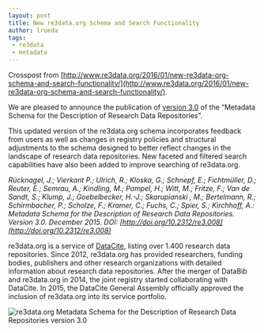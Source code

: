 ```yaml
---
layout: post
title: New re3data.org Schema and Search Functionality
author: lrueda
tags:
 - re3data
 - metadata
---
```


Crosspost from [http://www.re3data.org/2016/01/new-re3data-org-schema-and-search-functionality/](http://www.re3data.org/2016/01/new-re3data-org-schema-and-search-functionality/).

We are pleased to announce the publication of [version 3.0](http://www.re3data.org/schema/3-0/) of the “Metadata Schema for the Description of Research Data Repositories”.

This updated version of the re3data.org schema incorporates feedback from users as well as changes in registry policies and structural adjustments to the schema designed to better reflect changes in the landscape of research data repositories. New faceted and filtered search capabilities have also been added to improve searching of re3data.org.
 
*Rücknagel, J.; Vierkant P.; Ulrich, R.; Kloska, G.; Schnepf, E.; Fichtmüller, D.; Reuter, E.; Semrau, A.; Kindling, M.; Pampel, H.; Witt, M.; Fritze, F.; Van de Sandt, S.; Klump, J.; Goebelbecker, H.-J.; Skarupianski , M.; Bertelmann, R.; Schirmbacher, P.; Scholze, F.; Kramer, C.; Fuchs, C.; Spier, S.; Kirchhoff, A.: Metadata Schema for the Description of Research Data Repositories. Version 3.0. December 2015. DOI: [http://doi.org/10.2312/re3.008](http://doi.org/10.2312/re3.008)*

re3data.org is a service of [DataCite](http://datacite.org), listing over 1.400 research data repositories. Since 2012, re3data.org has provided researchers, funding bodies, publishers and other research organizations with detailed information about research data repositories. After the merger of DataBib and re3data.org in 2014, the joint registry started collaborating with DataCite. In 2015, the DataCite General Assembly officially approved the inclusion of re3data.org into its service portfolio. 

![re3data.org Metadata Schema for the Description of Research Data Repositories version 3.0](http://www.re3data.org/wp-content/uploads/2016/01/web.png)

